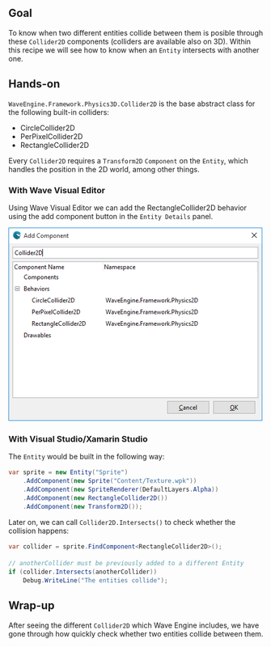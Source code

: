 ## Goal

To know when two different entities collide between them is posible through these `Collider2D` components (colliders are available also on 3D). Within this recipe we will see how to know when an `Entity` intersects with another one.

## Hands-on

`WaveEngine.Framework.Physics3D.Collider2D` is the base abstract class for the following built-in colliders:
* CircleCollider2D
* PerPixelCollider2D
* RectangleCollider2D

Every `Collider2D` requires a `Transform2D` `Component` on the `Entity`, which handles the position in the 2D world, among other things.

### With Wave Visual Editor

Using Wave Visual Editor we can add the RectangleCollider2D behavior using the add component button in the `Entity Details` panel.

![](images/Collider2D/AddCollider.png)

### With Visual Studio/Xamarin Studio

The `Entity` would be built in the following way:

```c#
var sprite = new Entity("Sprite") 
	.AddComponent(new Sprite("Content/Texture.wpk")) 
	.AddComponent(new SpriteRenderer(DefaultLayers.Alpha)) 
	.AddComponent(new RectangleCollider2D()) 
	.AddComponent(new Transform2D()); 
```

Later on, we can call `Collider2D.Intersects()` to check whether the collision happens:

```c#
var collider = sprite.FindComponent<RectangleCollider2D>();

// anotherCollider must be previously added to a different Entity
if (collider.Intersects(anotherCollider))
	Debug.WriteLine("The entities collide");
```

## Wrap-up

After seeing the different `Collider2D` which Wave Engine includes, we have gone through how quickly check whether two entities collide between them.